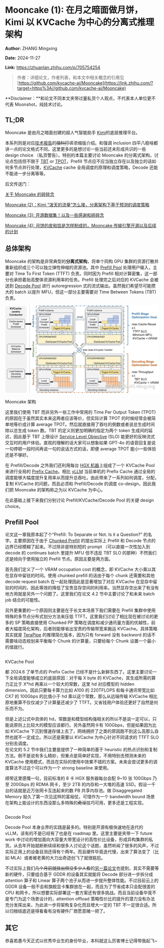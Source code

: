 # Mooncake (1): 在月之暗面做月饼，Kimi 以 KVCache 为中心的分离式推理架构

**Author:** ZHANG Mingxing

**Date:** 2024-11-27

**Link:** https://zhuanlan.zhihu.com/p/705754254

> 作者：详细论文，作者列表，和本文中相关概念的引用见 [https://github.com/kvcache-ai/Mooncake](https://link.zhihu.com/?target=https%3A//github.com/kvcache-ai/Mooncake)

  
**Disclaimer：**和论文不同本文夹带过量私货个人观点，不代表本人单位更不代表 Moonshot，纯技术讨论。

## TL;DR

Mooncake 是由月之暗面创建的超人气智能助手 [Kimi](https://link.zhihu.com/?target=https%3A//kimi.ai/)的底层推理平台。

本系列则是对应[技术报告](https://link.zhihu.com/?target=https%3A//github.com/kvcache-ai/Mooncake)的<del/>插科打诨</del>浓缩版介绍。和强调 inclusion 四平八稳啥都讲一点的论文格式不同，这里更多的是想讨论一些当前还未形成共识的一些 design choice （私货警告）。特别的本篇主要讨论 Mooncake 的分离式架构，讨论点包括但不限于 [TBT](https://zhida.zhihu.com/search?content_id=244965348&content_type=Article&match_order=1&q=TBT&zhida_source=entity) or [TPOT](https://zhida.zhihu.com/search?content_id=244965348&content_type=Article&match_order=1&q=TPOT&zhida_source=entity)，Prefill 节点应不应当独立存在以及独立的话如何多节点并行处理，[KVCache](https://zhida.zhihu.com/search?content_id=244965348&content_type=Article&match_order=1&q=KVCache&zhida_source=entity) cache 全局调度的原理和调度策略，Decode 还能不能进一步分离等等。

后文传送门：

[关于 Mooncake 的碎碎念](https://zhuanlan.zhihu.com/p/705910725)

[Mooncake (2)：Kimi “泼天的流量”怎么接，分离架构下基于预测的调度策略](https://zhuanlan.zhihu.com/p/706204757)

[Mooncake (3): 开源数据集！以及一些感谢和碎碎念](https://zhuanlan.zhihu.com/p/707997501)

[Mooncake (4): 月饼的皮和馅是怎样制成的，Mooncake 传输引擎开源以及后续的计划](https://zhuanlan.zhihu.com/p/9461861451)

## 总体架构

Mooncake 的架构是非常典型的**分离式架构**，将单个同构 GPU 集群的资源打散并重新组织成三个可以独立弹性伸缩的资源池。其中 [Prefill Pool](https://zhida.zhihu.com/search?content_id=244965348&content_type=Article&match_order=1&q=Prefill+Pool&zhida_source=entity) 处理用户输入，主要对 Time To First Token (TTFT) 负责。同时因为 Prefill 相对计算密集，这一部分也承担着抬高整体资源利用率的任务。Prefill 处理完之后对应的 KVCache 会被送到 [Decode Pool](https://zhida.zhihu.com/search?content_id=244965348&content_type=Article&match_order=1&q=Decode+Pool&zhida_source=entity) 进行 autoregression 式的流式输出。虽然我们希望尽可能攒大的 batch 以提升 MFU，但这一部分主要需要对 Time Between Tokens (TBT) 负责。

  

![](images/v2-a169fe79878a20cfab962e662aadb839_1440w_3e15be6f4cd3.jpg)

Mooncake 架构

  

这里我们使用 TBT 而非另外一些工作中常用的 Time Per Output Token (TPOT) 的原因在于虽然其实本来这两者应该等价，但实际计算 TPOT 的时候经常会被简单地等价成计算 average TPOT。然后就直接用了吞吐的倒数或者说总生成时间除以总生成 token 数。TBT 的定义则更加明确的指定为两个 token 生成间的延迟，因此基于 TBT 上限设计 [Service Level Objective](https://zhida.zhihu.com/search?content_id=244965348&content_type=Article&match_order=1&q=Service+Level+Objective&zhida_source=entity) (SLO) 能更好的反映流式交互时的用户体验。直观的理解的话大家可以想象如果 GPT-4o 的语音回复是说一句停顿一段时间再说一句的说话方式的话，即便 average TPOT 能小一些体验还是不够好。

在 Prefill/Decode 之外我们还利用每台 [HGX 机器](https://zhida.zhihu.com/search?content_id=244965348&content_type=Article&match_order=1&q=HGX+%E6%9C%BA%E5%99%A8&zhida_source=entity)上组成了一个 KVCache Pool 来进行全局的 [Prefix Cache](https://zhida.zhihu.com/search?content_id=244965348&content_type=Article&match_order=1&q=Prefix+Cache&zhida_source=entity)。相比 [vLLM](https://zhida.zhihu.com/search?content_id=244965348&content_type=Article&match_order=1&q=vLLM&zhida_source=entity) 当前单机的 Prefix Cache 通过全局的调度能够大幅度提升复用率从而提升总吞吐。由此带来了一系列如何调度，分配，复制 KVCache 的问题，而且必须和 Prefill/Decode 的调度 co-design，因此我们把 Mooncake 的架构称之为以 KVCache 为中心。

  
在此基础上接下来我们分别讨论 Prefill/KVCache/Decode Pool 的关键 design choice。

## Prefill Pool

论文这一章我原本起了个“Prefill: To Separate or Not. Is it a Question?” 的名字。主要原因在于由于 [Chunked Prefill](https://zhida.zhihu.com/search?content_id=244965348&content_type=Article&match_order=1&q=Chunked+Prefill&zhida_source=entity) 的提出实际上 Prefill 和 Decode 节点的边界已经模糊了起来。不过除非是特别短的 prompt （可以直接一次性加入到 decode 的 continues batch 里提升 MFU 但不违反 TBT SLO 的那种）不然我们还是倾向于使用独立的 Prefill 节点。原因主要是两方面。

  
首先我们定义了一个 VRAM occupation cost 的概念，即 KVCache 大小乘以其在显存中留驻的时间。使用 chunked prefill 的话由于每个 chunk 还需要和其他 decode request batch 在一起处理因此是显著增加了对应 KVCache 在显存中留驻的时间的，因此等效的降低了宝贵显存空间的利用率。当然显存空出来了有没有地方用就是另外一个问题了。这里我们在论文 4.2 节中主要讨论了和未来 batch job 结合的可能性。

  
另外更重要的一个原因则主要是在于长文本场景下我们需要在 Prefill 集群中使用特殊的多节点分布式划分方法来压低 TTFT。这里我们讨论了相比现在被讨论的更多的 SP 策略直接使用 Chunked PP 策略在调度和减少通讯量方面的优越性，前者大幅度简化架构，后者则能够省出宝贵的传输带宽来搬运 KVCache。具体策略其实就是 [TeraPipe](https://zhida.zhihu.com/search?content_id=244965348&content_type=Article&match_order=1&q=TeraPipe&zhida_source=entity) 的推理简化版本，因为只有 forward 没有 backword 的话不需要啥动态规划来平衡每个 Chunk 的计算量，只要给每个 Chunk 设置一个最小的值就行。

##   
KVCache Pool

都 2024.6 了单节点的 Prefix Cache 已经不是什么新鲜东西了。这里主要讨论一下全局调度能够成立的底层原因：对于每 X byte 的 KVCache，其生成所需的算力正比于 X\*hd 再乘以一个较大的常数，这里 hd 对应模型的 hidden dimension。因此只要每卡算力比如 A100 的 220TFLOPS 和每卡通讯带宽比如 CX7 的 100Gbps 的比值小于 hd 乘以这个常数，那么从远端传输 KVCache 相比原地重算不仅仅减少了计算量还减少了 TTFT。又省钱用户体验还更好了自然是何乐而不为。

  
但是上述公式中具体的 hd，常数是和模型结构强相关的所以不是说一定可以，只能说原则上比较大的模型应该都行。另外虽然网卡有 100Gbps，但是如果因为比如 KVCache 下沉到慢速存储上去了，网络拥挤了之类的原因跑不到这么高那么自然也就不一定成立。所以还是需要以 KVCache 为中心针对不同请求的 TTFT SLO 分别去调度。  
在论文的 5.2 节中我们主要是提供了一种简单的基于 heuristic 的热点识别和复制方法。倒不是说有多么精妙，但重点是简单好实现，不用特别去预测未来的 KVCache 使用模式，而且在实际的使用中效果不错的方案。未来会尝试更多的调度算法不过这个可以作为一个 strong baseline 来使用。

  
顺带这里感慨一句，目前标准的 8 卡 HGX 服务器每台会配 9~10 张 100Gbps 乃至 200Gbps 的 RDMA 网卡，至少 2TB 的内存和一大堆的高速 SSD。假设一千台的话就是近万张网卡互连起来的数 PB 共享内存池。做 Disaggregated Memory 挺久了第一次见这样的富裕仗。可惜作为一个 bandwidth bound 场景在架构上能设计的东西没那么多特殊的<del/>奇淫</del>技巧可用，更多还是工程实现。

##   
Decode Pool

Decode Pool 本身业界的实践是最多的。特别是开源有极快速地在迭代的 vLLM，该有的不是已经有了也是在 roadmap 里。这里主要是夹带一下 future work 中讨论的增加面向大容量大带宽设计的高性价比设备，形成异构集群的私货。从去年开始就断断续续和很多人讨论这个话题，虽然听闻了很多的风声，不过实际正用上的设备目测还得有个两年。而且硬件毕竟迭代慢，出来了算法变了（比如 MLA）或者被老黄的大力出奇迹创飞了就很尴尬。

  
不过实际上我们<del/>几个月前就挂出但没多少人看</del>的[另一篇论文](https://link.zhihu.com/?target=https%3A//arxiv.org/abs/2405.01814)也提到，其实不需要等新的硬件，只要组合基于 GDDR 的设备其实就能将 Decode 部分进一步拆分成 attention 算子和 Linear 算子两个池子从而进一步提升整体性能。不过目前云上的 GDDR 设备一般不会和旗舰显卡集群放在一起，而且为了节省成本只会配很差的 CPU 和网卡，所以想要实际部署这一套方案还有很多挑战。而且当前设备毕竟不是专门为这个场景设计的，attention offload 策略性价比的提升的潜力没有办法充分发挥出来，为此进一步将架构复杂化而且增大一定的 TBT 不一定很合适。所以归根结底还是得看看有没有硬件厂商愿意赌一把了。

## 其它

恭喜若愚今天正式以优秀毕业生的身份毕业，本科就这么厉害博士记得带我起飞~